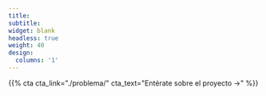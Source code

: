 ```yaml
---
title:
subtitle:
widget: blank
headless: true
weight: 40
design:
  columns: '1'
---
```


{{% cta cta_link="./problema/" cta_text="Entérate sobre el proyecto →" %}}
